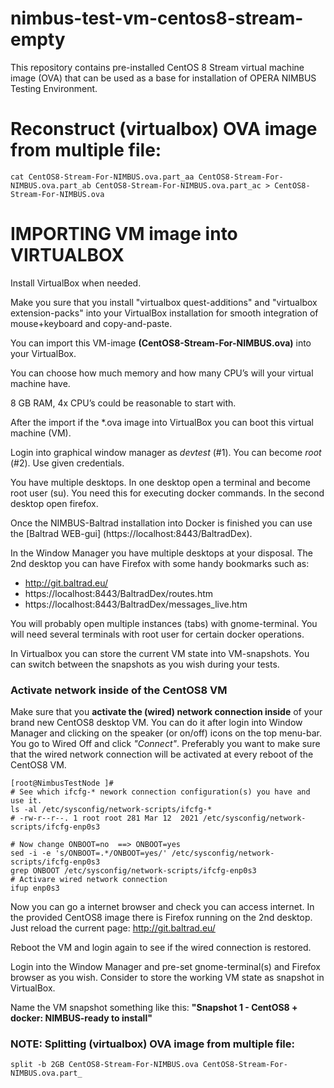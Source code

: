 # nimbus-test-vm-centos8-stream-empty

This repository contains pre-installed CentOS 8 Stream virtual machine image (OVA) that can be used as a base for installation of OPERA NIMBUS Testing Environment.

# Reconstruct (virtualbox) OVA image from multiple file:

```
cat CentOS8-Stream-For-NIMBUS.ova.part_aa CentOS8-Stream-For-NIMBUS.ova.part_ab CentOS8-Stream-For-NIMBUS.ova.part_ac > CentOS8-Stream-For-NIMBUS.ova
```

# IMPORTING VM image into VIRTUALBOX

Install VirtualBox when needed.

Make you sure that you install "virtualbox quest-additions" and "virtualbox extension-packs"
into your VirtualBox installation for smooth integration of mouse+keyboard and copy-and-paste.

You can import this VM-image **(CentOS8-Stream-For-NIMBUS.ova)** into your VirtualBox.

You can choose how much memory and how many CPU’s will your virtual machine have.

8 GB RAM, 4x CPU’s could be reasonable to start with.

After the import if the *.ova image into VirtualBox you can boot this virtual machine (VM).

Login into graphical window manager as *devtest* (#1). 
You can become *root* (#2). Use given credentials.


You have multiple desktops. In one desktop open a terminal and become root user (su). You need this for executing docker commands.
In the second desktop open firefox. 

Once the NIMBUS-Baltrad installation into Docker is finished you can use the [Baltrad WEB-gui] (https://localhost:8443/BaltradDex).

In the Window Manager you have multiple desktops at your disposal. 
The 2nd desktop you can have Firefox with some handy bookmarks such as:

- http://git.baltrad.eu/ 
- https://localhost:8443/BaltradDex/routes.htm 
- https://localhost:8443/BaltradDex/messages_live.htm

You will probably open multiple instances (tabs) with gnome-terminal. 
You will need several terminals with root user for certain docker operations.

In Virtualbox you can store the current VM state into VM-snapshots.
You can switch between the snapshots as you wish during your tests.

### Activate network inside of the CentOS8 VM

Make sure that you **activate the (wired) network connection inside** of your brand new CentOS8 desktop VM.
You can do it after login into Window Manager and clicking on the speaker (or on/off) icons on the top menu-bar. You go to Wired Off and click *"Connect"*. 
Preferably you want to make sure that the wired network connection will be activated at every reboot of the CentOS8 VM.

```
[root@NimbusTestNode ]# 
# See which ifcfg-* nework connection configuration(s) you have and use it.
ls -al /etc/sysconfig/network-scripts/ifcfg-*
# -rw-r--r--. 1 root root 281 Mar 12  2021 /etc/sysconfig/network-scripts/ifcfg-enp0s3

# Now change ONBOOT=no  ==> ONBOOT=yes
sed -i -e 's/ONBOOT=.*/ONBOOT=yes/' /etc/sysconfig/network-scripts/ifcfg-enp0s3
grep ONBOOT /etc/sysconfig/network-scripts/ifcfg-enp0s3
# Activare wired network connection
ifup enp0s3  
```

Now you can go a internet browser and check you can access internet.
In the provided CentOS8 image there is Firefox running on the 2nd desktop.
Just reload the current page: http://git.baltrad.eu/

Reboot the VM and login again to see if the wired connection is restored.

Login into the Window Manager and pre-set gnome-terminal(s) and Firefox browser as you wish.
Consider to store the working VM state as snapshot in VirtualBox.

Name the VM snapshot something like this: **"Snapshot 1 - CentOS8 + docker: NIMBUS-ready to install"**



### NOTE: Splitting (virtualbox) OVA image from multiple file:

```
split -b 2GB CentOS8-Stream-For-NIMBUS.ova CentOS8-Stream-For-NIMBUS.ova.part_
```

